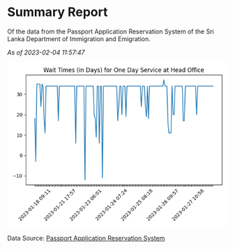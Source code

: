 # Summary Report

Of the data from the Passport Application Reservation System of the Sri Lanka Department of Immigration and Emigration.

*As of 2023-02-04 11:57:47*

![Wait Time Chart](summary.wait_time_chart.png)

Data Source: [Passport Application Reservation System](https://eservices.immigration.gov.lk:8443/appointment/pages/reservationApplication.xhtml)
